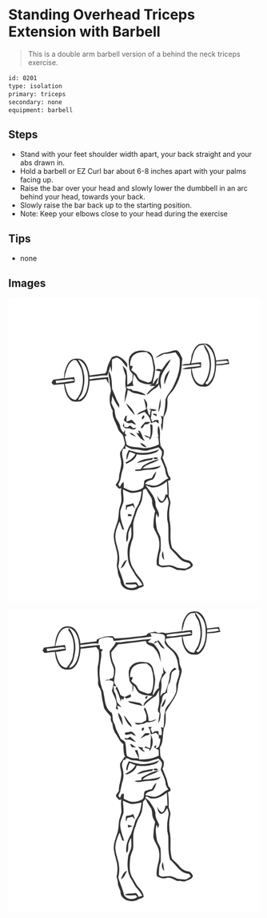 # Standing Overhead Triceps Extension with Barbell
> This is a double arm barbell version of a behind the neck triceps exercise.

``` 
id: 0201 
type: isolation 
primary: triceps 
secondary: none 
equipment: barbell 
``` 

## Steps

 - Stand with your feet shoulder width apart, your back straight and your abs drawn in.
 - Hold a barbell or EZ Curl bar about 6-8 inches apart with your palms facing up.
 - Raise the bar over your head and slowly lower the dumbbell in an arc behind your head, towards your back.
 - Slowly raise the bar back up to the starting position.
 - Note: Keep your elbows close to your head during the exercise

## Tips

 - none

## Images

![](../svg/0201-relaxation.svg)

![](../svg/0201-tension.svg)
